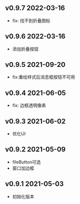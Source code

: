 ## v0.9.7 2022-03-16

- fix: 找不到折叠图标

## v0.9.6 2022-03-16

- 添加折叠按钮

## v0.9.5 2021-09-20

- fix:重绘样式后消息框按钮不可用

## v0.9.4 2021-06-05

- fix: 边框透明像素

## v0.9.3 2021-06-02

- 优化UI

## v0.9.2 2021-05-09

- fileButton可选
- 窗口加边框

## v0.9.1 2021-05-03

- 初始化版本